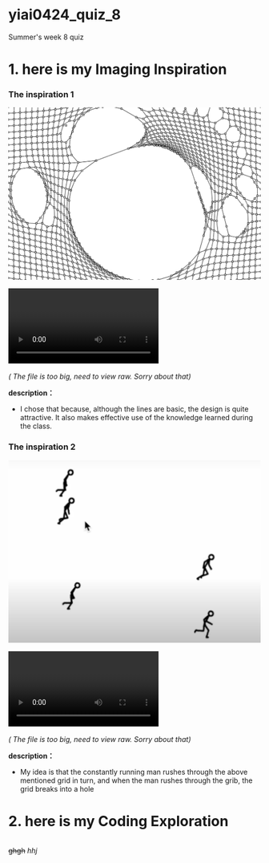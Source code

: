 # yiai0424_quiz_8
Summer's week 8 quiz


# 1. here is my Imaging Inspiration

### The inspiration 1

![The inspiration 1](readImages/inspiration1.png)

![Animation 1](readImages/inspiration1.mov)

*( The file is too big, need to view raw. Sorry about that)*

**description：**

* I chose that because, although the lines are basic, the design is quite attractive. 
It also makes effective use of the knowledge learned during the class.



### The inspiration 2

![The inspiration 1](readImages/inspiration2.png)

![Animation 2](readImages/inspiration2.mov)

*( The file is too big, need to view raw. Sorry about that)*

**description：**

* My idea is that the constantly running man rushes through the above mentioned grid in turn, 
and when the man rushes through the grib, the grid breaks into a hole



# 2. here is my Coding Exploration

```

```
~~ghgh~~
$hhj$